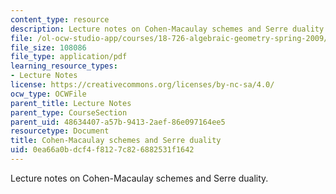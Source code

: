 ```yaml
---
content_type: resource
description: Lecture notes on Cohen-Macaulay schemes and Serre duality.
file: /ol-ocw-studio-app/courses/18-726-algebraic-geometry-spring-2009/0ea66a0bdcf4f8127c826882531f1642_MIT18_726s09_lec25_serre_dual.pdf
file_size: 108086
file_type: application/pdf
learning_resource_types:
- Lecture Notes
license: https://creativecommons.org/licenses/by-nc-sa/4.0/
ocw_type: OCWFile
parent_title: Lecture Notes
parent_type: CourseSection
parent_uid: 48634407-a57b-9413-2aef-86e097164ee5
resourcetype: Document
title: Cohen-Macaulay schemes and Serre duality
uid: 0ea66a0b-dcf4-f812-7c82-6882531f1642
---
```

Lecture notes on Cohen-Macaulay schemes and Serre duality.
